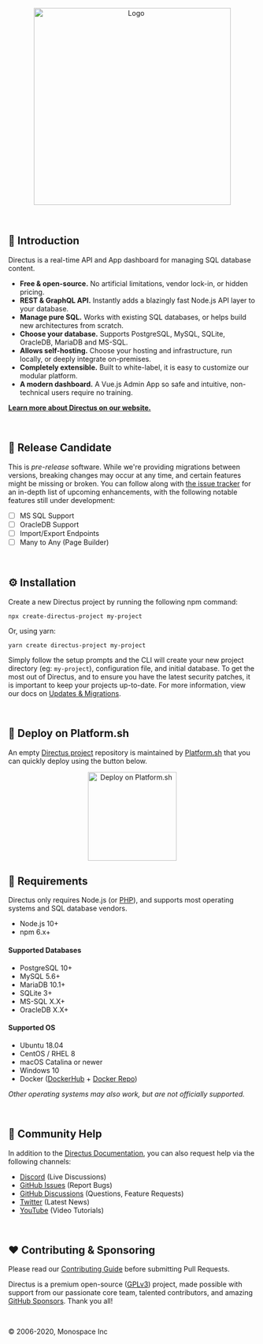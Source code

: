 <p align="center"><img width="400" alt="Logo" src="https://user-images.githubusercontent.com/522079/89687381-23943700-d8ce-11ea-9a4d-ae3eae136423.png"></p>

<br>

## 🐰 Introduction

Directus is a real-time API and App dashboard for managing SQL database content.

* **Free & open-source.** No artificial limitations, vendor lock-in, or hidden pricing.
* **REST & GraphQL API.** Instantly adds a blazingly fast Node.js API layer to your database.
* **Manage pure SQL.** Works with existing SQL databases, or helps build new architectures from scratch.
* **Choose your database.** Supports PostgreSQL, MySQL, SQLite, OracleDB, MariaDB and MS-SQL.
* **Allows self-hosting.** Choose your hosting and infrastructure, run locally, or deeply integrate on-premises.
* **Completely extensible.** Built to white-label, it is easy to customize our modular platform.
* **A modern dashboard.** A Vue.js Admin App so safe and intuitive, non-technical users require no training.

**[Learn more about Directus on our website.](https://directus.io)**

<br>

## 🚧 Release Candidate

This is *pre-release* software. While we're providing migrations between versions, breaking changes may occur at any time, and certain features might be missing or broken. You can follow along with [the issue tracker](https://github.com/directus/directus/issues) for an in-depth list of upcoming enhancements, with the following notable features still under development:

- [ ] MS SQL Support
- [ ] OracleDB Support
- [ ] Import/Export Endpoints
- [ ] Many to Any (Page Builder)

<br>

## ⚙️ Installation

Create a new Directus project by running the following npm command:

```
npx create-directus-project my-project
```

Or, using yarn:

```
yarn create directus-project my-project
```

Simply follow the setup prompts and the CLI will create your new project directory (eg: `my-project`), configuration file, and initial database. To get the most out of Directus, and to ensure you have the latest security patches, it is important to keep your projects up-to-date. For more information, view our docs on [Updates & Migrations](#).

<br>

## :rocket: Deploy on Platform.sh

An empty [Directus project](https://github.com/platformsh-templates/directus) repository is maintained by [Platform.sh](https://platform.sh) that you can quickly deploy using the button below.

<p align="center">
<a href="https://console.platform.sh/projects/create-project?template=https://raw.githubusercontent.com/platformsh/template-builder/master/templates/directus/.platform.template.yaml&utm_content=directus&utm_source=github&utm_medium=button&utm_campaign=deploy_on_platform">
    <img src="https://platform.sh/images/deploy/lg-blue.svg" alt="Deploy on Platform.sh" width="180px" />
</a>
</p>

## 📌 Requirements

Directus only requires Node.js (or [PHP](https://github.com/directus/api-next)), and supports most operating systems and SQL database vendors.

* Node.js 10+
* npm 6.x+

#### Supported Databases

* PostgreSQL 10+
* MySQL 5.6+
* MariaDB 10.1+
* SQLite 3+
* MS-SQL X.X+
* OracleDB X.X+

#### Supported OS

* Ubuntu 18.04
* CentOS / RHEL 8
* macOS Catalina or newer
* Windows 10
* Docker ([DockerHub](https://hub.docker.com/r/directus/directus) + [Docker Repo](https://github.com/directus/docker))

_Other operating systems may also work, but are not officially supported._

<br>

## 🤔 Community Help

In addition to the [Directus Documentation](https://docs.directus.io), you can also request help via the following channels:

* [Discord](http://discord.gg/directus) (Live Discussions)
* [GitHub Issues](https://github.com/directus/directus/issues) (Report Bugs)
* [GitHub Discussions](https://github.com/directus/directus/discussions/category_choices) (Questions, Feature Requests)
* [Twitter](https://twitter.com/directus) (Latest News)
* [YouTube](https://www.youtube.com/c/DirectusVideos/featured) (Video Tutorials)

<br>

## ❤️ Contributing & Sponsoring

Please read our [Contributing Guide](./CONTRIBUTING.md) before submitting Pull Requests.

Directus is a premium open-source ([GPLv3](./license)) project, made possible with support from our passionate core team, talented contributors, and amazing [GitHub Sponsors](https://github.com/sponsors/directus). Thank you all!

<br>

© 2006-2020, Monospace Inc
